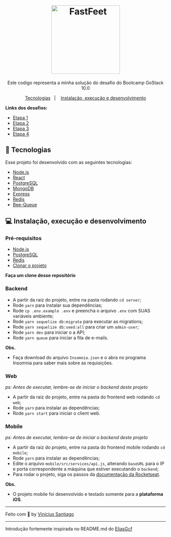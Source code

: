 <h1 align="center">
  <img alt="FastFeet" height="215" title="FastFeet" src=".github/logo.svg" />
</h1>

<p align="center">Este codigo representa a minha solução do desafio do Bootcamp GoStack 10.0</p>

<p align="center">
 <a href="#rocket-tecnologias">Tecnologias</a>&nbsp;&nbsp;&nbsp;|&nbsp;&nbsp;&nbsp;
 <a href="#computer-instalação-execução-e-desenvolvimento">Instalação, execução e desenvolvimento</a>
</p>

<strong>Links dos desafios:</strong>

- [Etapa 1](https://github.com/vsSanti/FastFeet/blob/master/etapas/ETAPA_01.md)
- [Etapa 2](https://github.com/vsSanti/FastFeet/blob/master/etapas/ETAPA_02.md)
- [Etapa 3](https://github.com/vsSanti/FastFeet/blob/master/etapas/ETAPA_03.md)
- [Etapa 4](https://github.com/vsSanti/FastFeet/blob/master/etapas/ETAPA_04.md)

## :rocket: Tecnologias

Esse projeto foi desenvolvido com as seguintes tecnologias:

- [Node.js](https://nodejs.org/en/)
- [React](https://reactjs.org/)
- [PostgreSQL](https://www.postgresql.org/)
- [MongoDB](https://www.mongodb.com/)
- [Express](https://github.com/expressjs/express)
- [Redis](https://redis.io/)
- [Bee-Queue](https://github.com/bee-queue/bee-queue)

## :computer: Instalação, execução e desenvolvimento

### Pré-requisitos

- [Node.js](https://nodejs.org/en/)
- [PostgreSQL](https://www.postgresql.org/)
- [Redis](https://redis.io/)
- [Clonar o projeto](https://github.com/vsSanti/FastFeet)

**Faça um clone desse repositório**

### Backend

- A partir da raiz do projeto, entre na pasta rodando `cd server`;
- Rode `yarn` para instalar sua dependências;
- Rode `cp .env.example .env` e preencha o arquivo `.env` com SUAS variáveis ambiente;
- Rode `yarn sequelize db:migrate` para executar as migrations;
- Rode `yarn sequelize db:seed:all` para criar um `admin-user`;
- Rode `yarn dev` para iniciar o a API;
- Rode `yarn queue` para iniciar a fila de e-mails.

**Obs.**
- Faça download do arquivo `Insomnia.json` e o abra no programa Insomnia para saber mais sobre as requisições.

### Web

_ps: Antes de executar, lembre-se de iniciar o backend deste projeto_

- A partir da raiz do projeto, entre na pasta do frontend web rodando `cd web`;
- Rode `yarn` para instalar as dependências;
- Rode `yarn start` para iniciar o client web.

### Mobile

_ps: Antes de executar, lembre-se de iniciar o backend deste projeto_

- A partir da raiz do projeto, entre na pasta do frontend mobile rodando `cd mobile`;
- Rode `yarn` para instalar as dependências;
- Edite o arquivo `mobile/src/services/api.js`, alterando `baseURL` para o IP e porta correspondente a máquina que estiver executando o `backend`;
- Para rodar o projeto, siga os passos da [documentação da Rocketseat](https://react-native.rocketseat.dev/).

**Obs.**
- O projeto mobile foi desenvolvido e testado somente para a **plataforma iOS**.

---

Feito com 💜 by [Vinícius Santiago](https://github.com/vsSanti)

---

Introdução fortemente inspirada no README.md do [EliasGcf](https://www.linkedin.com/in/eliasgcf/)
